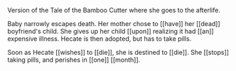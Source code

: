 Version of the Tale of the Bamboo Cutter where she goes to the afterlife.  
  
Baby narrowly escapes death. Her mother chose to [[have]] her [[dead]] boyfriend's child. She gives up her child [[upon]] realizing it had [[an]] expensive illness. Hecate is then adopted, but has to take pills.  
  
Soon as Hecate [[wishes]] to [[die]], she is destined to [[die]]. She [[stops]] taking pills, and perishes in [[one]] [[month]].